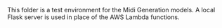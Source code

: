 This folder is a test environment for the Midi Generation
models. A local Flask server is used in place of the AWS Lambda functions.